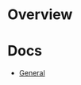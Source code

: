# Overview

# Docs
* [General](https://github.com/broadinstitute/dsp-devops-wiki/wiki/zero_commands)
